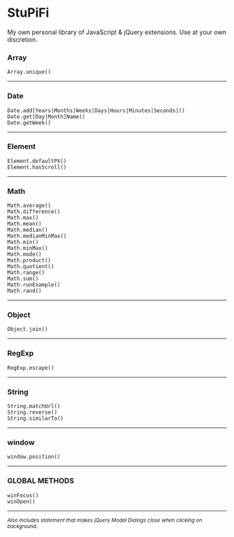 # StuPiFi
My own personal library of JavaScript &amp; jQuery extensions. Use at your own discretion.

### Array 
	Array.unique()
---
### Date
	Date.add[Years|Months|Weeks|Days|Hours|Minutes|Seconds]()
	Date.get[Day|Month]Name()
	Date.getWeek()
---
### Element
	Element.defaultPX()
	Element.hasScroll()
---
### Math
	Math.average()
	Math.difference()
	Math.max()
	Math.mean()
	Math.median()
	Math.medianMinMax()
	Math.min()
	Math.minMax()
	Math.mode()
	Math.product()
	Math.quotient()
	Math.range()
	Math.sum()
	Math.runExample()
	Math.rand()
---
### Object
	Object.join()
---
### RegExp
	RegExp.escape()
---
### String
	String.matchUrl()
	String.reverse()
	String.similarTo()
---
### window
	window.position()
---
### GLOBAL METHODS
	winFocus()
	winOpen()
---
<sub>*Also includes statement that makes jQuery Modal Dialogs close when clicking on background.*</sub>
